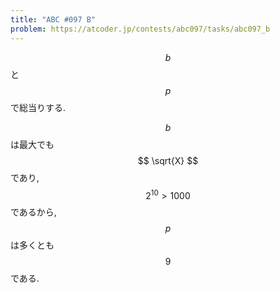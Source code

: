 ```yaml
---
title: "ABC #097 B"
problem: https://atcoder.jp/contests/abc097/tasks/abc097_b
---
```

$$ b $$ と $$ p $$ で総当りする.

$$ b $$ は最大でも $$ \sqrt{X} $$ であり, $$ 2^{10} \gt 1000 $$ であるから, $$ p $$ は多くとも $$ 9 $$ である.

